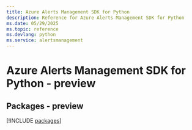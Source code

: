 ```yaml
---
title: Azure Alerts Management SDK for Python
description: Reference for Azure Alerts Management SDK for Python
ms.date: 05/29/2025
ms.topic: reference
ms.devlang: python
ms.service: alertsmanagement
---
```

# Azure Alerts Management SDK for Python - preview
## Packages - preview
[!INCLUDE [packages](alerts-management-index.md)]